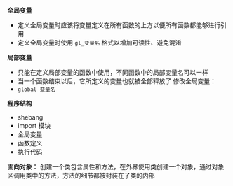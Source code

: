 **全局变量**
- 定义全局变量时应该将变量定义在所有函数的上方以便所有函数都能够进行引用
- 定义全局变量时使用 `gl_变量名` 格式以增加可读性、避免混淆

**局部变量**
- 只能在定义局部变量的函数中使用，不同函数中的局部变量名可以一样
- 当一个函数结束以后，它所定义的变量也就被全部释放了
修改全局变量：
- `global 变量名`

**程序结构**
- shebang
- import 模块
- 全局变量
- 函数定义
- 执行代码

**面向对象：** 创建一个类包含属性和方法，在外界使用类创建一个对象，通过对象区调用类中的方法，方法的细节都被封装在了类的内部
